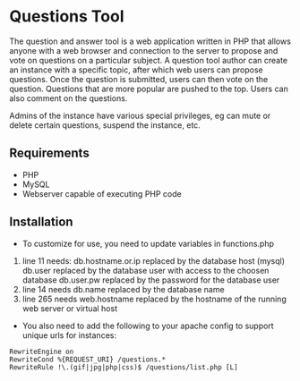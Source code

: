 Questions Tool
==================

The question and answer tool is a web application written in PHP that allows anyone with a web browser and connection to the server to propose and vote on questions on a particular subject.  A question tool author can create an instance with a specific topic, after which web users can propose questions.  Once the question is submitted, users can then vote on the question.  Questions that are more popular are pushed to the top.  Users can also comment on the questions.

Admins of the instance have various special privileges, eg can mute or delete certain questions, suspend the instance, etc.

## Requirements

* PHP
* MySQL
* Webserver capable of executing PHP code

## Installation

* To customize for use, you need to update variables in functions.php

1. line 11 needs:
  db.hostname.or.ip replaced by the database host (mysql)
  db.user replaced by the database user with access to the choosen database
  db.user.pw replaced by the password for the database user
2. line 14 needs db.name replaced by the database name
3. line 265 needs web.hostname replaced by the hostname of the running web server or virtual host

* You also need to add the following to your apache config to support unique urls for instances:

```
RewriteEngine on
RewriteCond %{REQUEST_URI} /questions.*
RewriteRule !\.(gif|jpg|php|css)$ /questions/list.php [L] 
```
